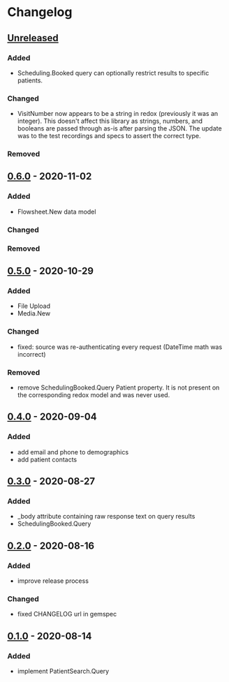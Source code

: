 # Changelog

## [Unreleased]
### Added
- Scheduling.Booked query can optionally restrict results to specific patients.

### Changed
- VisitNumber now appears to be a string in redox (previously it was an integer). This doesn't affect this library as strings, numbers, and booleans are passed through as-is after parsing the JSON. The update was to the test recordings and specs to assert the correct type.
### Removed

## [0.6.0] - 2020-11-02
### Added
- Flowsheet.New data model

### Changed

### Removed

## [0.5.0] - 2020-10-29
### Added
- File Upload
- Media.New

### Changed
- fixed: source was re-authenticating every request (DateTime math was incorrect)

### Removed
- remove SchedulingBooked.Query Patient property. It is not present on the corresponding redox model and was never used.

## [0.4.0] - 2020-09-04
### Added
- add email and phone to demographics
- add patient contacts

## [0.3.0] - 2020-08-27
### Added
- _body attribute containing raw response text on query results
- SchedulingBooked.Query

## [0.2.0] - 2020-08-16
### Added
- improve release process

### Changed
- fixed CHANGELOG url in gemspec

## [0.1.0] - 2020-08-14
### Added
- implement PatientSearch.Query

[0.1.0]: https://github.com/patient-discovery/redox-client/releases/tag/v0.1.0
[0.2.0]: https://github.com/patient-discovery/redox-client/releases/tag/v0.2.0
[0.3.0]: https://github.com/patient-discovery/redox-client/releases/tag/v0.3.0
[0.4.0]: https://github.com/patient-discovery/redox-client/releases/tag/v0.4.0
[0.5.0]: https://github.com/patient-discovery/redox-client/releases/tag/v0.5.0
[0.6.0]: https://github.com/patient-discovery/redox-client/releases/tag/v0.6.0
[Unreleased]: https://github.com/patient-discovery/redox-client/compare/v0.6.0...HEAD
